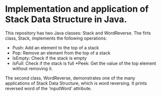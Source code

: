 # Implementation and application of Stack Data Structure in Java.
This repository has two Java classes: Stack and WordReverse.
The firts class, Stack, implements the following operations:
  * Push: Add an element to the top of a stack
  * Pop: Remove an element from the top of a stack
  * IsEmpty: Check if the stack is empty
  * _IsFull_: Check if the stack is full
  *Peek: Get the value of the top element without removing it.
  
 The second class, WordReverse, demonstrates one of the many applications of Stack Data Structure, which is word reversing.
 It prints reversed word of the 'inputWord' attribute.
  
  

